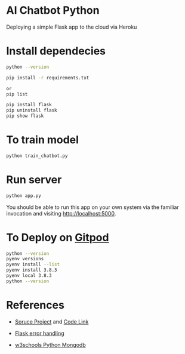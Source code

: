 # AI Chatbot Python
Deploying a simple Flask app to the cloud via Heroku

# Install dependecies

```sh
python --version

pip install -r requirements.txt

or 
pip list

pip install flask
pip uninstall flask
pip show flask

```
# To train model

```sh
python train_chatbot.py
```

# Run server

```sh
python app.py
```

You should be able to run this app on your own system via the familiar invocation and visiting [http://localhost:5000](http://localhost:5000).

# To Deploy on [Gitpod](https://gitpod.io/#https://github.com/pritamkhose/Chatbot-Python)

```sh
python --version
pyenv versions
pyenv install --list
pyenv install 3.8.3
pyenv local 3.8.3
python --version
```
# References
* [Soruce Project](https://data-flair.training/blogs/python-chatbot-project/) and [Code Link](https://data-flair.training/blogs/download-python-chatbot-data-project-source-code/)

* [Flask error handling](https://flask.palletsprojects.com/en/1.1.x/patterns/errorpages/)

* [w3schools Python Mongodb](https://www.w3schools.com/python/python_mongodb_getstarted.asp)


